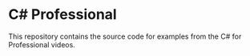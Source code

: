 # C# Professional
This repository contains the source code for examples from the C# for Professional videos.
